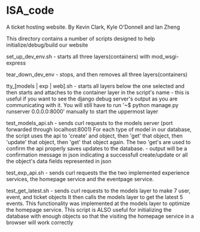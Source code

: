 # ISA_code

A ticket hosting website. By Kevin Clark, Kyle O'Donnell and Ian Zheng

This directory contains a number of scripts designed to help initialize/debug/build our website


set_up_dev_env.sh - starts all three layers(containers) with mod_wsgi-express

tear_down_dev_env - stops, and then removes all three layers(containers)

tty_[models | exp | web].sh - starts all layers below the one selected and then
				starts and attaches to the container layer in
				the script's name 
			    - this is useful if you want to see the django debug server's output
				as you are communicating with it. You will still have to run
				'~$ python manage.py runserver 0.0.0.0:8000' manually to start the
				uppermost layer

test_models_api.sh - sends curl requests to the models server (port forwarded through localhost:8001)
			For each type of model in our database, the script uses the api to
			'create' and object, then 'get' that object, then 'update' that object, then
			'get' that object again. The two 'get's are used to confirm the api properly saves
			updates to the database.
		   - output will be a confirmation message in json indicating a successfull create/update 
			or all the object's data fields represented in json 

test_exp_api.sh - sends curl requests the the two implemented experience services, the homepage service
			and the eventpage service.

test_get_latest.sh - sends curl requests to the models layer to make 7 user, event, and ticket objects
			It then calls the models layer to get the latest 5 events. This functionality
			was implemented at the models layer to optimize the homepage service. This script
			is ALSO useful for initializing the database with enough objects so that the
			visiting the homepage service in a browser will work correctly 
				 
 
